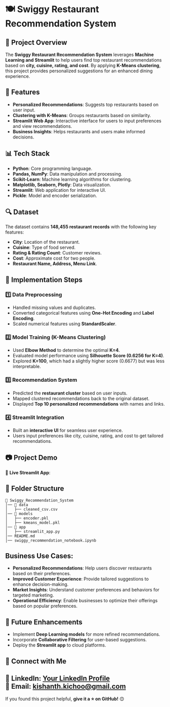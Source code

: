 
# 🍽️ Swiggy Restaurant Recommendation System

## 📌 Project Overview
The **Swiggy Restaurant Recommendation System** leverages **Machine Learning and Streamlit** to help users find top restaurant recommendations based on **city, cuisine, rating, and cost**. By applying **K-Means clustering**, this project provides personalized suggestions for an enhanced dining experience.

## 🚀 Features
- **Personalized Recommendations**: Suggests top restaurants based on user input.
- **Clustering with K-Means**: Groups restaurants based on similarity.
- **Streamlit Web App**: Interactive interface for users to input preferences and view recommendations.
- **Business Insights**: Helps restaurants and users make informed decisions.

## 📊 Tech Stack
- **Python**: Core programming language.
- **Pandas, NumPy**: Data manipulation and processing.
- **Scikit-Learn**: Machine learning algorithms for clustering.
- **Matplotlib, Seaborn, Plotly**: Data visualization.
- **Streamlit**: Web application for interactive UI.
- **Pickle**: Model and encoder serialization.

## 🔍 Dataset
The dataset contains **148,455 restaurant records** with the following key features:
- **City**: Location of the restaurant.
- **Cuisine**: Type of food served.
- **Rating & Rating Count**: Customer reviews.
- **Cost**: Approximate cost for two people.
- **Restaurant Name, Address, Menu Link**.

## 📌 Implementation Steps
### 1️⃣ Data Preprocessing
- Handled missing values and duplicates.
- Converted categorical features using **One-Hot Encoding** and **Label Encoding**.
- Scaled numerical features using **StandardScaler**.

### 2️⃣ Model Training (K-Means Clustering)
- Used **Elbow Method** to determine the optimal **K=4**.
- Evaluated model performance using **Silhouette Score (0.6256 for K=4)**.
- Explored **K=100**, which had a slightly higher score (0.6677) but was less interpretable.

### 3️⃣ Recommendation System
- Predicted the **restaurant cluster** based on user inputs.
- Mapped clustered recommendations back to the original dataset.
- Displayed **Top 10 personalized recommendations** with names and links.

### 4️⃣ Streamlit Integration
- Built an **interactive UI** for seamless user experience.
- Users input preferences like city, cuisine, rating, and cost to get tailored recommendations.

## 📷 Project Demo
🔗 **Live Streamlit App**: 

## 📂 Folder Structure
```
📂 Swiggy_Recommendation_System
│── 📁 data
│   ├── cleaned_csv.csv
│── 📁 models
│   ├── encoder.pkl
│   ├── kmeans_model.pkl
│── 📁 app
│   ├── streamlit_app.py
│── README.md
│── swiggy_recommendation_notebook.ipynb
```

## Business Use Cases:
- **Personalized Recommendations**: Help users discover restaurants based on their preferences.
- **Improved Customer Experience**: Provide tailored suggestions to enhance decision-making.
- **Market Insights**: Understand customer preferences and behaviors for targeted marketing.
- **Operational Efficiency**: Enable businesses to optimize their offerings based on popular preferences.


## 🎯 Future Enhancements
- Implement **Deep Learning models** for more refined recommendations.
- Incorporate **Collaborative Filtering** for user-based suggestions.
- Deploy the **Streamlit app** to cloud platforms.


## 🤝 Connect with Me
💼 **LinkedIn**: [Your LinkedIn Profile]([https://www.linkedin.com/in/kishanth-arunachalam/])  
📧 **Email**: kishanth.kichoo@gmail.com  
---

If you found this project helpful, **give it a ⭐ on GitHub!** 😊

